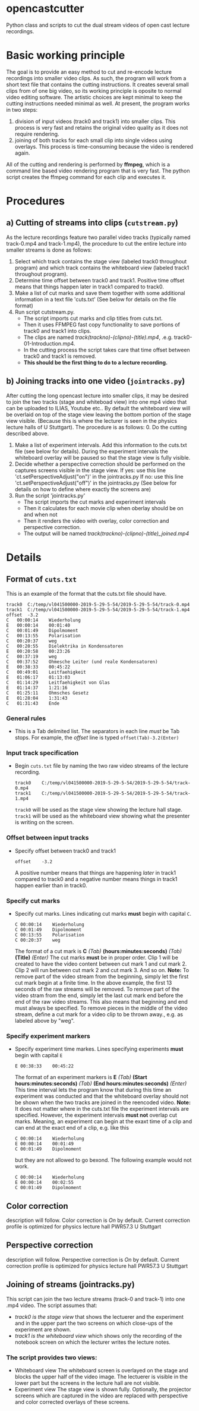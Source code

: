 # opencastcutter
Python class and scripts to cut the dual stream videos of open cast lecture recordings.

# Basic working principle
The goal is to provide an easy method to cut and re-encode lecture recordings into smaller video clips.
As such, the program will work from a short text file that contains the cutting instructions.
It creates several small clips from of one big video, so its working principle is oposite to normal video editing software.
The artistic choices are kept minimal to keep the cutting instructions needed minimal as well.
At present, the program works in two steps:
1. division of input videos (track0 and track1) into smaller clips.
   This process is very fast and retains the original video quality as it does not require rendering.
2. joining of both tracks for each small clip into single videos using overlays.
   This process is time-consuming because the video is rendered again.

All of the cutting and rendering is performed by **ffmpeg**, which is a command line based video rendering program that is very fast.
The python script creates the ffmpeg command for each clip and executes it.


# Procedures
## a) Cutting of streams into clips (`cutstream.py`)
As the lecture recordings feature two parallel video tracks (typically named track-0.mp4 and track-1.mp4), the procedure to cut the entire lecture into smaller streams is done as follows:
1. Select which track contains the stage view (labeled track0 throughout program) and which track contains the whiteboard view (labeled track1 throughout program).
2. Determine time offset between track0 and track1. Positive time offset means that things happen later in track1 compared to track0.
3. Make a list of cut marks and save them together with some additional information in a text file 'cuts.txt'
   (See below for details on the file format)
4. Run script cutstream.py.
   - The script imports cut marks and clip titles from cuts.txt.
   - Then it uses FFMPEG fast copy functionality to save portions of track0 and track1 into clips.
   - The clips are named *track(trackno)-(clipno)-(title).mp4*, .e.g. track0-01-Introduction.mp4.
   - In the cutting process the script takes care that time offset between track0 and track1 is removed.
   - **This should be the first thing to do to a lecture recording.**

## b) Joining tracks into one video (`jointracks.py`)
After cutting the long opencast lecture into smaller clips, it may be desired to join the two tracks (stage and whiteboad view) into one mp4 video that can be uploaded to ILIAS, Youtube etc..
By default the whiteboard view will be overlaid on top of the stage view leaving the bottom portion of the stage view visible. (Because this is where the lecturer is seen in the physics lecture halls of U Stuttgart).
The procedure is as follows:
0. Do the cutting described above.
1. Make a list of experiment intervals. Add this information to the cuts.txt file (see below for details). During the experiment intervals the whiteboard overlay will be paused so that the stage view is fully visible. 
2. Decide whether a perspective correction should be performed on the captures screens visible in the stage view.
   If yes: use this line 'ct.setPerspectiveAdjust("on")' in the jointracks.py
   If no: use this line 'ct.setPerspectiveAdjust("off")' in the jointracks.py
   (See below for details on how to define where exactly the screens are)
3. Run the script 'jointracks.py'
   - The script imports the cut marks and experiment intervals
   - Then it calculates for each movie clip when oberlay should be on and when not
   - Then it renders the video with overlay, color correction and perspective correction.
   - The output will be named *track(trackno)-(clipno)-(title)_joined.mp4*



# Details
## Format of `cuts.txt`
This is an example of the format that the cuts.txt file should have.
```
track0	C:/temp/vl041500000-2019-5-29-5-54/2019-5-29-5-54/track-0.mp4
track1	C:/temp/vl041500000-2019-5-29-5-54/2019-5-29-5-54/track-1.mp4
offset	-3.2
C	00:00:14	Wiederholung
E	00:00:14	00:01:40
C	00:01:49	Dipolmoment
C	00:13:55	Polarisation
C	00:20:37	weg
C	00:20:55	Dielektrika in Kondensatoren
E	00:20:58	00:23:26
C	00:37:19	weg
C	00:37:52	Ohmesche Leiter (und reale Kondensatoren)
E	00:38:33	00:45:22
C	00:49:01	Leitfaehigkeit
E	01:06:17	01:13:03
C	01:14:29	Leitfaehigkeit von Glas
E	01:14:37	1:21:16
C	01:25:11	Ohmsches Gesetz
E	01:28:04	1:31:43
C	01:31:43	Ende
```
### General rules ###
- This is a Tab delimited list. The separators in each line *must* be Tab stops.
  For example, the *offset* line is typed `offset(Tab)-3.2(Enter)`
### Input track specification ###
- Begin `cuts.txt` file by naming the two raw video streams of the lecture recording.
  ```
  track0	C:/temp/vl041500000-2019-5-29-5-54/2019-5-29-5-54/track-0.mp4
  track1	C:/temp/vl041500000-2019-5-29-5-54/2019-5-29-5-54/track-1.mp4
  ```
  `track0` will be used as the stage view showing the lecture hall stage.
  `track1` will be used as the whiteboard view showing what the presenter is writing on the screen.
### Offset between input tracks ###
- Specify offset between track0 and track1
  ```
  offset	-3.2
  ```
  A positive number means that things are happening *later* in track1 compared to track0 and
  a negative number means things in track1 happen earlier than in track0.
### Specify cut marks ###
- Specify cut marks.
  Lines indicating cut marks **must** begin with capital `C`.
  ```
  C	00:00:14	Wiederholung
  C	00:01:49	Dipolmoment
  C 00:13:55	Polarisation
  C	00:20:37	weg
  ```
  The format of a cut mark is
  **C** *(Tab)* **(hours:minutes:seconds)** *(Tab)* **(Title)** *(Enter)*
  The cut marks **must** be in proper order. Clip 1 will be created to have the video content between cut mark 1 and cut mark 2. Clip 2 will run between cut mark 2 and cut mark 3. And so on.
  **Note:**
  To remove part of the video stream from the beginning, simply let the first cut mark begin at a finite time. In the 
  above example, the first 13 seconds of the raw streams will be removed.
  To remove part of the video stram from the end, simply let the last cut mark end before the end of the raw video streams.
  This also means that beginning and end must always be specified.
  To remove pieces in the middle of the video stream, define a cut mark for a video clip to be thrown away., e.g. as labeled above by "weg".
### Specify experiment markers ###
- Specify experiment time markes.
  Lines specifying experiments **must** begin with capital `E`
  ```
  E	00:38:33	00:45:22
  ```
  The format of an experiment markers is
  **E** *(Tab)* **(Start hours:minutes:seconds)** *(Tab)* **(End hours:minutes:seconds)** *(Enter)*
  This time interval lets the program know that during this time an experiment was conducted and that the whiteboard overlay should not be shown when the two tracks are joined in the reencoded video.
  **Note:**
  It does not matter where in the cuts.txt file the experiment intervals are specified.
  However, the experiment intervals **must not** overlap cut marks. Meaning, an experiment can begin at the exaxt time of a clip and can end at the exact end of a clip, e.g. like this
  ```
  C	00:00:14	Wiederholung
  E	00:00:14	00:01:49
  C	00:01:49	Dipolmoment
  ```
  but they are not allowed to go bexond. The following example would not work.
  ```
  C	00:00:14	Wiederholung
  E	00:00:14	00:02:55
  C	00:01:49	Dipolmoment
  ```

## Color correction
description will follow.
Color correction is *On* by default. Current correction profile is optimized for physics lecture hall PWR57.3 U Stuttgart 

## Perspective correction
description will follow.
Perspective correction is *On* by default. Current correction profile is optimized for physics lecture hall PWR57.3 U Stuttgart 


## Joining of streams (jointracks.py)
This script can join the two lecture streams (track-0 and track-1) into one .mp4 video. The script assumes that:
- *track0 is the stage view* that shows the lectuerer and the experiment and in the upper part the two screens on which close-ups of the experiment are shown.
- *track1 is the whiteboard view* which shows only the recording of the notebook screen on which the lecturer writes the lecture notes.

### The script provides two views:
- Whiteboard view
  The whiteboard screen is overlayed on the stage and blocks the upper half of the video image.
  The lectuerer is visible in the lower part but the screens in the lecture hall are not visible.
- Experiment view
  The stage view is shown fully. Optionally,  the projector screens which are captured in the video are replaced with perspective and color corrected overlays of these screens.
  
